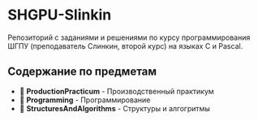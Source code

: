 # SHGPU-Slinkin

Репозиторий с заданиями и решениями по курсу программирования ШГПУ (преподаватель Слинкин, второй курс) на языках C и Pascal.

## Содержание по предметам
- 📁 **ProductionPracticum** - Производственный практикум
- 📁 **Programming** - Программирование
- 📁 **StructuresAndAlgorithms** - Структуры и алгогритмы
